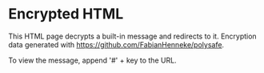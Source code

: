 # Encrypted HTML

This HTML page decrypts a built-in message and redirects to it. Encryption data
generated with https://github.com/FabianHenneke/polysafe.

To view the message, append '#' + key to the URL.
